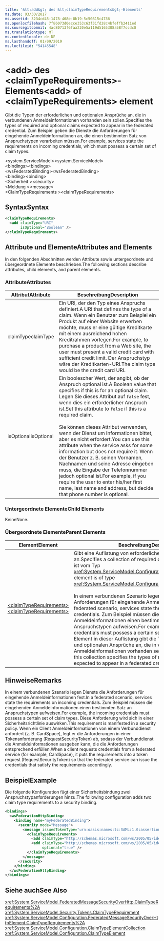 ```yaml
---
title: '&lt;add&gt; des &lt;claimTypeRequirements&gt;-Elements'
ms.date: 03/30/2017
ms.assetid: 3234cd45-1478-468e-8b19-5c50815c4786
ms.openlocfilehash: 7f86073d0ecce353c63f31fd28c4bfeffb2411ed
ms.sourcegitcommit: 4ac80713f6faa220e5a119d5165308a58f7ccdc8
ms.translationtype: MT
ms.contentlocale: de-DE
ms.lasthandoff: 01/09/2019
ms.locfileid: "54145548"
---
```

# <a name="ltaddgt-of-ltclaimtyperequirementsgt-element"></a><span data-ttu-id="92a2c-102">&lt;add&gt; des &lt;claimTypeRequirements&gt;-Elements</span><span class="sxs-lookup"><span data-stu-id="92a2c-102">&lt;add&gt; of &lt;claimTypeRequirements&gt; element</span></span>
<span data-ttu-id="92a2c-103">Gibt die Typen der erforderlichen und optionalen Ansprüche an, die in verbundenen Anmeldeinformationen vorhanden sein sollen.</span><span class="sxs-lookup"><span data-stu-id="92a2c-103">Specifies the types of required and optional claims expected to appear in the federated credential.</span></span> <span data-ttu-id="92a2c-104">Zum Beispiel geben die Dienste die Anforderungen für eingehende Anmeldeinformationen an, die einen bestimmten Satz von Anspruchstypen verarbeiten müssen.</span><span class="sxs-lookup"><span data-stu-id="92a2c-104">For example, services state the requirements on incoming credentials, which must possess a certain set of claim types.</span></span>  
  
 <span data-ttu-id="92a2c-105">\<system.ServiceModel></span><span class="sxs-lookup"><span data-stu-id="92a2c-105">\<system.ServiceModel></span></span>  
<span data-ttu-id="92a2c-106">\<bindings></span><span class="sxs-lookup"><span data-stu-id="92a2c-106">\<bindings></span></span>  
<span data-ttu-id="92a2c-107">\<wsFederatedBinding></span><span class="sxs-lookup"><span data-stu-id="92a2c-107">\<wsFederatedBinding></span></span>  
<span data-ttu-id="92a2c-108">\<binding></span><span class="sxs-lookup"><span data-stu-id="92a2c-108">\<binding></span></span>  
<span data-ttu-id="92a2c-109">\<Sicherheit ></span><span class="sxs-lookup"><span data-stu-id="92a2c-109">\<security></span></span>  
<span data-ttu-id="92a2c-110">\<Meldung ></span><span class="sxs-lookup"><span data-stu-id="92a2c-110">\<message></span></span>  
<span data-ttu-id="92a2c-111">\<ClaimTypeRequirements ></span><span class="sxs-lookup"><span data-stu-id="92a2c-111">\<claimTypeRequirements></span></span>  
  
## <a name="syntax"></a><span data-ttu-id="92a2c-112">Syntax</span><span class="sxs-lookup"><span data-stu-id="92a2c-112">Syntax</span></span>  
  
```xml  
<claimTypeRequirements>
  <add claimType="URI"
       isOptional="Boolean" />
</claimTypeRequirements>
```  
  
## <a name="attributes-and-elements"></a><span data-ttu-id="92a2c-113">Attribute und Elemente</span><span class="sxs-lookup"><span data-stu-id="92a2c-113">Attributes and Elements</span></span>  
 <span data-ttu-id="92a2c-114">In den folgenden Abschnitten werden Attribute sowie untergeordnete und übergeordnete Elemente beschrieben.</span><span class="sxs-lookup"><span data-stu-id="92a2c-114">The following sections describe attributes, child elements, and parent elements.</span></span>  
  
### <a name="attributes"></a><span data-ttu-id="92a2c-115">Attribute</span><span class="sxs-lookup"><span data-stu-id="92a2c-115">Attributes</span></span>  
  
|<span data-ttu-id="92a2c-116">Attribut</span><span class="sxs-lookup"><span data-stu-id="92a2c-116">Attribute</span></span>|<span data-ttu-id="92a2c-117">Beschreibung</span><span class="sxs-lookup"><span data-stu-id="92a2c-117">Description</span></span>|  
|---------------|-----------------|  
|<span data-ttu-id="92a2c-118">claimType</span><span class="sxs-lookup"><span data-stu-id="92a2c-118">claimType</span></span>|<span data-ttu-id="92a2c-119">Ein URI, der den Typ eines Anspruchs definiert.</span><span class="sxs-lookup"><span data-stu-id="92a2c-119">A URI that defines the type of a claim.</span></span> <span data-ttu-id="92a2c-120">Wenn ein Benutzer zum Beispiel ein Produkt auf einer Website erwerben möchte, muss er eine gültige Kreditkarte mit einem ausreichend hohen Kreditrahmen vorlegen.</span><span class="sxs-lookup"><span data-stu-id="92a2c-120">For example, to purchase a product from a Web site, the user must present a valid credit card with sufficient credit limit.</span></span> <span data-ttu-id="92a2c-121">Der Anspruchstyp wäre der Kreditkarten-URI.</span><span class="sxs-lookup"><span data-stu-id="92a2c-121">The claim type would be the credit card URI.</span></span>|  
|<span data-ttu-id="92a2c-122">isOptional</span><span class="sxs-lookup"><span data-stu-id="92a2c-122">isOptional</span></span>|<span data-ttu-id="92a2c-123">Ein boolescher Wert, der angibt, ob der Anspruch optional ist.</span><span class="sxs-lookup"><span data-stu-id="92a2c-123">A Boolean value that specifies if this is for an optional claim.</span></span> <span data-ttu-id="92a2c-124">Legen Sie dieses Attribut auf `false` fest, wenn dies ein erforderlicher Anspruch ist.</span><span class="sxs-lookup"><span data-stu-id="92a2c-124">Set this attribute to `false` if this is a required claim.</span></span><br /><br /> <span data-ttu-id="92a2c-125">Sie können dieses Attribut verwenden, wenn der Dienst um Informationen bittet, aber es nicht erfordert.</span><span class="sxs-lookup"><span data-stu-id="92a2c-125">You can use this attribute when the service asks for some information but does not require it.</span></span> <span data-ttu-id="92a2c-126">Wenn der Benutzer z.&#160;B. seinen Vornamen, Nachnamen und seine Adresse eingeben muss, die Eingabe der Telefonnummer jedoch optional ist.</span><span class="sxs-lookup"><span data-stu-id="92a2c-126">For example, if you require the user to enter his/her first name, last name and address, but decide that phone number is optional.</span></span>|  
  
### <a name="child-elements"></a><span data-ttu-id="92a2c-127">Untergeordnete Elemente</span><span class="sxs-lookup"><span data-stu-id="92a2c-127">Child Elements</span></span>  
 <span data-ttu-id="92a2c-128">Keine</span><span class="sxs-lookup"><span data-stu-id="92a2c-128">None.</span></span>  
  
### <a name="parent-elements"></a><span data-ttu-id="92a2c-129">Übergeordnete Elemente</span><span class="sxs-lookup"><span data-stu-id="92a2c-129">Parent Elements</span></span>  
  
|<span data-ttu-id="92a2c-130">Element</span><span class="sxs-lookup"><span data-stu-id="92a2c-130">Element</span></span>|<span data-ttu-id="92a2c-131">Beschreibung</span><span class="sxs-lookup"><span data-stu-id="92a2c-131">Description</span></span>|  
|-------------|-----------------|  
|[<span data-ttu-id="92a2c-132">\<claimTypeRequirements></span><span class="sxs-lookup"><span data-stu-id="92a2c-132">\<claimTypeRequirements></span></span>](../../../../../docs/framework/configure-apps/file-schema/wcf/claimtyperequirements-for-message.md)|<span data-ttu-id="92a2c-133">Gibt eine Auflistung von erforderlichen Anspruchstypen an.</span><span class="sxs-lookup"><span data-stu-id="92a2c-133">Specifies a collection of required claim types.</span></span> <span data-ttu-id="92a2c-134">Jedes Element ist vom Typ <xref:System.ServiceModel.Configuration.ClaimTypeElement>.</span><span class="sxs-lookup"><span data-stu-id="92a2c-134">Each element is of type <xref:System.ServiceModel.Configuration.ClaimTypeElement>.</span></span><br /><br /> <span data-ttu-id="92a2c-135">In einem verbundenen Szenario legen Dienste die Anforderungen für eingehende Anmeldeinformationen fest.</span><span class="sxs-lookup"><span data-stu-id="92a2c-135">In a federated scenario, services state the requirements on incoming credentials.</span></span> <span data-ttu-id="92a2c-136">Zum Beispiel müssen die eingehenden Anmeldeinformationen einen bestimmten Satz an Anspruchstypen aufweisen.</span><span class="sxs-lookup"><span data-stu-id="92a2c-136">For example, the incoming credentials must possess a certain set of claim types.</span></span> <span data-ttu-id="92a2c-137">Jedes Element in dieser Auflistung gibt die Typen der erforderlichen und optionalen Ansprüche an, die in verbundenen Anmeldeinformationen vorhanden sein sollen.</span><span class="sxs-lookup"><span data-stu-id="92a2c-137">Each element in this collection specifies the types of required and optional claims expected to appear in a federated credential.</span></span>|  
  
## <a name="remarks"></a><span data-ttu-id="92a2c-138">Hinweise</span><span class="sxs-lookup"><span data-stu-id="92a2c-138">Remarks</span></span>  
 <span data-ttu-id="92a2c-139">In einem verbundenen Szenario legen Dienste die Anforderungen für eingehende Anmeldeinformationen fest.</span><span class="sxs-lookup"><span data-stu-id="92a2c-139">In a federated scenario, services state the requirements on incoming credentials.</span></span> <span data-ttu-id="92a2c-140">Zum Beispiel müssen die eingehenden Anmeldeinformationen einen bestimmten Satz an Anspruchstypen aufweisen.</span><span class="sxs-lookup"><span data-stu-id="92a2c-140">For example, the incoming credentials must possess a certain set of claim types.</span></span> <span data-ttu-id="92a2c-141">Diese Anforderung wird sich in einer Sicherheitsrichtlinie auswirken.</span><span class="sxs-lookup"><span data-stu-id="92a2c-141">This requirement is manifested in a security policy.</span></span> <span data-ttu-id="92a2c-142">Wenn ein Client Anmeldeinformationen von einem Verbunddienst anfordert (z.&#160;B. CardSpace), legt er die Anforderungen in einer Tokenanforderung (RequestSecurityToken) ab, sodass der Verbunddienst die Anmeldeinformationen ausgeben kann, die die Anforderungen entsprechend erfüllen.</span><span class="sxs-lookup"><span data-stu-id="92a2c-142">When a client requests credentials from a federated service (for example, CardSpace), it puts the requirements into a token request (RequestSecurityToken) so that the federated service can issue the credentials that satisfy the requirements accordingly.</span></span>  
  
## <a name="example"></a><span data-ttu-id="92a2c-143">Beispiel</span><span class="sxs-lookup"><span data-stu-id="92a2c-143">Example</span></span>  
 <span data-ttu-id="92a2c-144">Die folgende Konfiguration fügt einer Sicherheitsbindung zwei Anspruchstypanforderungen hinzu.</span><span class="sxs-lookup"><span data-stu-id="92a2c-144">The following configuration adds two claim type requirements to a security binding.</span></span>  
  
```xml  
<bindings>
  <wsFederationHttpBinding>
    <binding name="myFederatedBinding">
      <security mode="Message">
        <message issuedTokenType="urn:oasis:names:tc:SAML:1.0:assertion">
          <claimTypeRequirements>
            <add claimType="http://schemas.microsoft.com/ws/2005/05/identity/claims/EmailAddress" />
            <add claimType="http://schemas.microsoft.com/ws/2005/05/identity/claims/UserName"
                 optional="true" />
          </claimTypeRequirements>
        </message>
      </security>
    </binding>
  </wsFederationHttpBinding>
</bindings>
```  
  
## <a name="see-also"></a><span data-ttu-id="92a2c-145">Siehe auch</span><span class="sxs-lookup"><span data-stu-id="92a2c-145">See Also</span></span>  
 <xref:System.ServiceModel.FederatedMessageSecurityOverHttp.ClaimTypeRequirements%2A>  
 <xref:System.ServiceModel.Security.Tokens.ClaimTypeRequirement>  
 <xref:System.ServiceModel.Configuration.FederatedMessageSecurityOverHttpElement.ClaimTypeRequirements%2A>  
 <xref:System.ServiceModel.Configuration.ClaimTypeElementCollection>  
 <xref:System.ServiceModel.Configuration.ClaimTypeElement>

